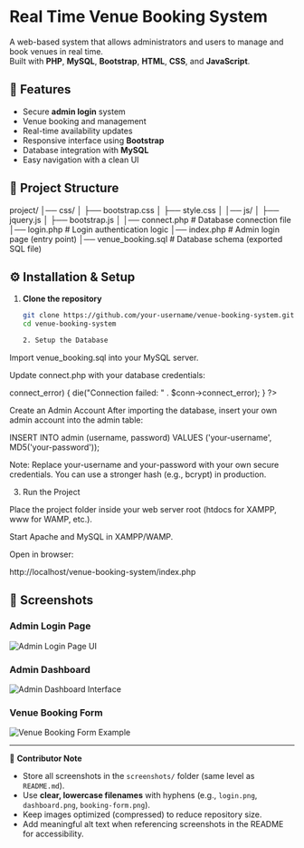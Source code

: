 # Real Time Venue Booking System

A web-based system that allows administrators and users to manage and book venues in real time.  
Built with **PHP**, **MySQL**, **Bootstrap**, **HTML**, **CSS**, and **JavaScript**.

## 🚀 Features
- Secure **admin login** system
- Venue booking and management
- Real-time availability updates
- Responsive interface using **Bootstrap**
- Database integration with **MySQL**
- Easy navigation with a clean UI


## 📂 Project Structure
project/ │── css/ │   ├── bootstrap.css │   ├── style.css │ │── js/ │   ├── jquery.js │   ├── bootstrap.js │ │── connect.php          # Database connection file │── login.php            # Login authentication logic │── index.php            # Admin login page (entry point) │── venue_booking.sql    # Database schema (exported SQL file)

## ⚙️ Installation & Setup
1. **Clone the repository**
   ```bash
   git clone https://github.com/your-username/venue-booking-system.git
   cd venue-booking-system

   2. Setup the Database

Import venue_booking.sql into your MySQL server.

Update connect.php with your database credentials:

<?php
$conn = new mysqli("localhost", "root", "", "venue_booking");
if ($conn->connect_error) {
    die("Connection failed: " . $conn->connect_error);
}
?>
Create an Admin Account After importing the database, insert your own admin account into the admin table:

INSERT INTO admin (username, password) 
VALUES ('your-username', MD5('your-password'));

Note: Replace your-username and your-password with your own secure credentials.
You can use a stronger hash (e.g., bcrypt) in production.



3. Run the Project

Place the project folder inside your web server root (htdocs for XAMPP, www for WAMP, etc.).

Start Apache and MySQL in XAMPP/WAMP.

Open in browser:

http://localhost/venue-booking-system/index.php

## 📸 Screenshots

### Admin Login Page
![Admin Login Page UI](screenshots/login.png)

### Admin Dashboard
![Admin Dashboard Interface](screenshots/dashboard_venuebooking.png)

### Venue Booking Form
![Venue Booking Form Example](screenshots/booking.png)

---

📌 **Contributor Note**  
- Store all screenshots in the `screenshots/` folder (same level as `README.md`).  
- Use **clear, lowercase filenames** with hyphens (e.g., `login.png`, `dashboard.png`, `booking-form.png`).  
- Keep images optimized (compressed) to reduce repository size.  
- Add meaningful alt text when referencing screenshots in the README for accessibility.





